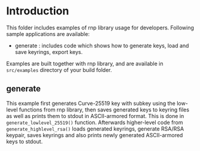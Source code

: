 # Introduction

This folder includes examples of rnp library usage for developers.
Following sample applications are available:

* generate : includes code which shows how to generate keys, load and save keyrings, export keys.

Examples are built together with rnp library, and are available in `src/examples` directory of your build folder.

## generate

This example first generates Curve-25519 key with subkey using the low-level functions from rnp library, then saves
generated keys to keyring files as well as prints them to stdout in ASCII-armored format. This is done in `generate_lowlevel_25519()` function.
Afterwards higher-level code from `generate_highlevel_rsa()` loads generated keyrings, generate RSA/RSA keypair, saves keyrings and also prints newly generated ASCII-armored keys to stdout.
